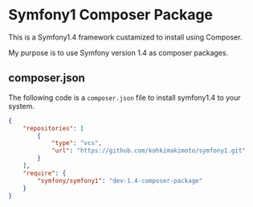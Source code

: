 # Symfony1 Composer Package

This is a Symfony1.4 framework custamized to install using Composer.

My purpose is to use Symfony version 1.4 as composer packages.

## composer.json

The following code is a `composer.json` file to install symfony1.4 to your system.

```json
{
    "repositories": [
        {
            "type": "vcs",
            "url": "https://github.com/kohkimakimoto/symfony1.git"
        }
    ],
    "require": {
        "symfony/symfony1": "dev-1.4-composer-package"
    }
}
```

